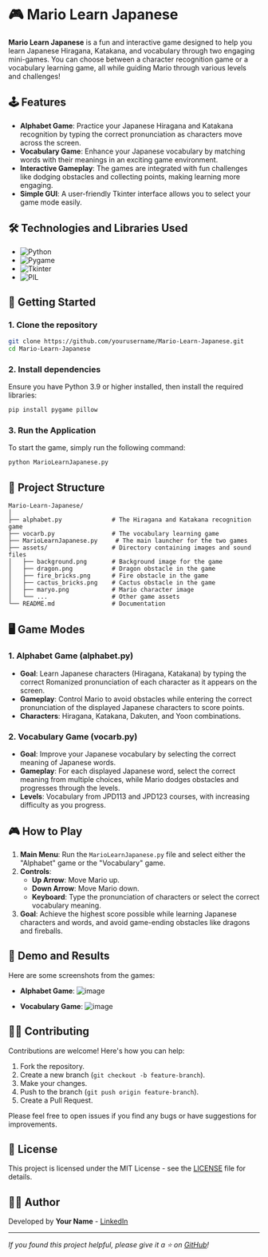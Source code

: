 
# 🎮 Mario Learn Japanese

**Mario Learn Japanese** is a fun and interactive game designed to help you learn Japanese Hiragana, Katakana, and vocabulary through two engaging mini-games. You can choose between a character recognition game or a vocabulary learning game, all while guiding Mario through various levels and challenges!

## 🕹️ Features
- **Alphabet Game**: Practice your Japanese Hiragana and Katakana recognition by typing the correct pronunciation as characters move across the screen.
- **Vocabulary Game**: Enhance your Japanese vocabulary by matching words with their meanings in an exciting game environment.
- **Interactive Gameplay**: The games are integrated with fun challenges like dodging obstacles and collecting points, making learning more engaging.
- **Simple GUI**: A user-friendly Tkinter interface allows you to select your game mode easily.

## 🛠️ Technologies and Libraries Used
- ![Python](https://img.shields.io/badge/Python-3.9-blue.svg)
- ![Pygame](https://img.shields.io/badge/Pygame-2.0.1-green.svg)
- ![Tkinter](https://img.shields.io/badge/Tkinter-GUI-brightgreen.svg)
- ![PIL](https://img.shields.io/badge/PIL-8.x-orange.svg)

## 🚀 Getting Started

### 1. Clone the repository
```bash
git clone https://github.com/yourusername/Mario-Learn-Japanese.git
cd Mario-Learn-Japanese
```

### 2. Install dependencies
Ensure you have Python 3.9 or higher installed, then install the required libraries:
```bash
pip install pygame pillow
```

### 3. Run the Application
To start the game, simply run the following command:
```bash
python MarioLearnJapanese.py
```

## 📂 Project Structure
```
Mario-Learn-Japanese/
│
├── alphabet.py              # The Hiragana and Katakana recognition game
├── vocarb.py                # The vocabulary learning game
├── MarioLearnJapanese.py     # The main launcher for the two games
├── assets/                  # Directory containing images and sound files
│   ├── background.png       # Background image for the game
│   ├── dragon.png           # Dragon obstacle in the game
│   ├── fire_bricks.png      # Fire obstacle in the game
│   ├── cactus_bricks.png    # Cactus obstacle in the game
│   ├── maryo.png            # Mario character image
│   └── ...                  # Other game assets
└── README.md                # Documentation
```

## 🖥️ Game Modes

### 1. Alphabet Game (alphabet.py)
- **Goal**: Learn Japanese characters (Hiragana, Katakana) by typing the correct Romanized pronunciation of each character as it appears on the screen.
- **Gameplay**: Control Mario to avoid obstacles while entering the correct pronunciation of the displayed Japanese characters to score points.
- **Characters**: Hiragana, Katakana, Dakuten, and Yoon combinations.

### 2. Vocabulary Game (vocarb.py)
- **Goal**: Improve your Japanese vocabulary by selecting the correct meaning of Japanese words.
- **Gameplay**: For each displayed Japanese word, select the correct meaning from multiple choices, while Mario dodges obstacles and progresses through the levels.
- **Levels**: Vocabulary from JPD113 and JPD123 courses, with increasing difficulty as you progress.

## 🎮 How to Play

1. **Main Menu**: Run the `MarioLearnJapanese.py` file and select either the "Alphabet" game or the "Vocabulary" game.
2. **Controls**: 
   - **Up Arrow**: Move Mario up.
   - **Down Arrow**: Move Mario down.
   - **Keyboard**: Type the pronunciation of characters or select the correct vocabulary meaning.
3. **Goal**: Achieve the highest score possible while learning Japanese characters and words, and avoid game-ending obstacles like dragons and fireballs.

## 📸 Demo and Results

Here are some screenshots from the games:

- **Alphabet Game**: 
  ![image](https://github.com/user-attachments/assets/e19f15bb-5c9f-4073-8384-2c95ff181122)

  
- **Vocabulary Game**: 
  ![image](https://github.com/user-attachments/assets/51c076eb-2cc2-4fe9-a2cc-931e09c85a71)


## 🧑‍💻 Contributing
Contributions are welcome! Here's how you can help:
1. Fork the repository.
2. Create a new branch (`git checkout -b feature-branch`).
3. Make your changes.
4. Push to the branch (`git push origin feature-branch`).
5. Create a Pull Request.

Please feel free to open issues if you find any bugs or have suggestions for improvements.

## 📄 License
This project is licensed under the MIT License - see the [LICENSE](LICENSE) file for details.

## 👨‍💻 Author
Developed by **Your Name** - [LinkedIn](https://www.linkedin.com/in/nguyen-dinh-hieu-818778303/)

---

_If you found this project helpful, please give it a ⭐ on [GitHub](https://github.com/nguyendinhhieu1309/Mario-Learn-Japanese.git)!_
